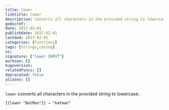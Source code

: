 ```yaml
---
title: lower
linktitle: lower
description: Converts all characters in the provided string to lowercase.
godocref:
date: 2017-02-01
publishdate: 2017-02-01
lastmod: 2017-02-01
categories: [functions]
tags: [strings,casing]
ns:
signature: ["lower INPUT"]
workson: []
hugoversion:
relatedfuncs: []
deprecated: false
aliases: []
---
```


`lower` converts all characters in the provided string to lowercase.

```
{{lower "BatMan"}} → "batman"
```
